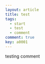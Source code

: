```yaml
---
layout: article
title: test
tags: 
  - start 
  - test
  - comment
comment: true
key: a0001
---
```


testing comment

